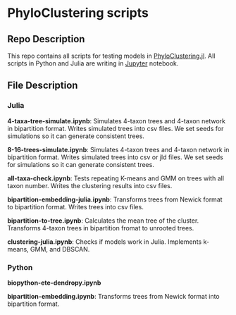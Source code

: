 # PhyloClustering scripts

## Repo Description
This repo contains all scripts for testing models in [PhyloClustering.jl](https://github.com/solislemuslab/PhyloClustering.jl). All scripts in Python and Julia are writing in [Jupyter](http://jupyter.org) notebook.

## File Description
### Julia 
**4-taxa-tree-simulate.ipynb**: Simulates 4-taxon trees and 4-taxon network in bipartition format. Writes simulated trees into csv files. We set seeds for simulations so it can generate consistent trees.

**8-16-trees-simulate.ipynb**: Simulates 4-taxon trees and 4-taxon network in bipartition format. Writes simulated trees into csv or jld files. We set seeds for simulations so it can generate consistent trees.

**all-taxa-check.ipynb**: Tests repeating K-means and GMM on trees with all taxon number. Writes the clustering results into csv files. 

**bipartition-embedding-julia.ipynb**: Transforms trees from Newick format to bipartition format. Writes trees into csv files.

**bipartition-to-tree.ipynb**: Calculates the mean tree of the cluster. Transforms 4-taxon trees in bipartition fromat to unrooted trees. 

**clustering-julia.ipynb**: Checks if models work in Julia. Implements k-means, GMM, and DBSCAN. 

### Python

**biopython-ete-dendropy.ipynb**

**bipartition-embedding.ipynb**: Transforms trees from Newick format into bipartition format.

